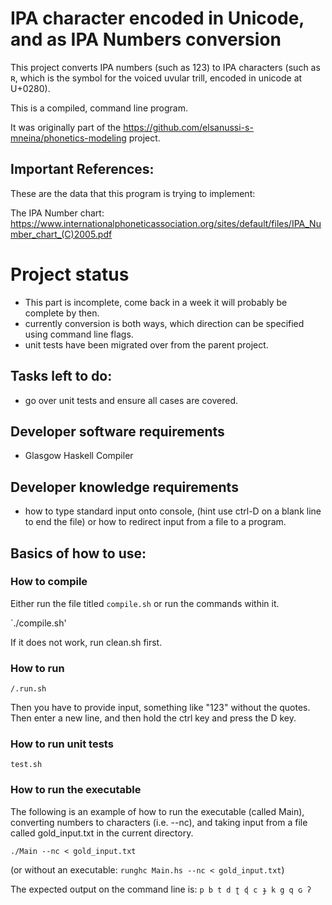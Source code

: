# IPA character encoded in Unicode, and as IPA Numbers conversion

This project converts IPA numbers (such as 123) to IPA characters (such as ʀ, which is the symbol for the voiced uvular trill, encoded in unicode at U+0280).

This is a compiled, command line program.

It was originally part of the https://github.com/elsanussi-s-mneina/phonetics-modeling project.

## Important References:
These are the data that this program is trying to implement:

The IPA Number chart:
https://www.internationalphoneticassociation.org/sites/default/files/IPA_Number_chart_(C)2005.pdf

# Project status
- This part is incomplete, come back in a week it will probably be complete by then.
- currently conversion is both ways, which direction can be specified using command line flags.
- unit tests have been migrated over from the parent project.

## Tasks left to do:
- go over unit tests and ensure all cases are covered.


## Developer software requirements
- Glasgow Haskell Compiler

## Developer knowledge requirements
- how to type standard input onto console, (hint use ctrl-D on a blank line to end the file) or how to redirect input from a file to a program.


## Basics of how to use:
### How to compile
Either run the file titled `compile.sh` or run the commands within it.

`./compile.sh'

If it does not work, run clean.sh first.

### How to run
`/.run.sh`

Then you have to provide input, something like "123" without the quotes.
Then enter a new line, and then hold the ctrl key and press the D key.

### How to run unit tests
`test.sh`

### How to run the executable
The following is an example of how to run the executable (called Main),
converting numbers to characters (i.e. --nc), and taking input
from a file called gold_input.txt in the current directory.

`./Main --nc < gold_input.txt `

(or without an executable: `runghc Main.hs --nc < gold_input.txt`)


The expected output on the command line is:
`p b t d ʈ ɖ c ɟ k g q ɢ ʔ`

